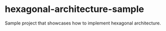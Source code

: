 # hexagonal-architecture-sample
Sample project that showcases how to implement hexagonal architecture.
